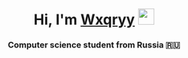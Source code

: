 <h1 align="center">Hi, I'm <a href="https://wxqryy.xyz/" target="_blank">Wxqryy</a> 
<img src="https://github.com/blackcater/blackcater/raw/main/images/Hi.gif" height="32"/></h1>
<h3 align="center">Computer science student from Russia 🇷🇺</h3>
